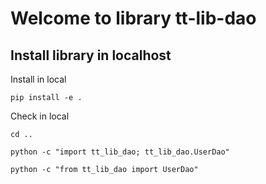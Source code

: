 # Welcome to library tt-lib-dao

## Install library in localhost

Install in local 

    pip install -e .

Check in local

    cd ..
    
    python -c "import tt_lib_dao; tt_lib_dao.UserDao"

    python -c "from tt_lib_dao import UserDao"
